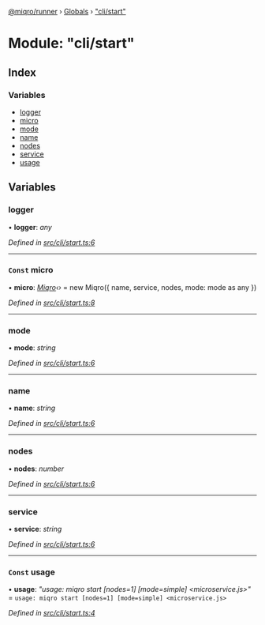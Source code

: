 [@miqro/runner](../README.md) › [Globals](../globals.md) › ["cli/start"](_cli_start_.md)

# Module: "cli/start"

## Index

### Variables

* [logger](_cli_start_.md#logger)
* [micro](_cli_start_.md#const-micro)
* [mode](_cli_start_.md#mode)
* [name](_cli_start_.md#name)
* [nodes](_cli_start_.md#nodes)
* [service](_cli_start_.md#service)
* [usage](_cli_start_.md#const-usage)

## Variables

###  logger

• **logger**: *any*

*Defined in [src/cli/start.ts:6](https://github.com/claukers/miqro-runner/blob/c5aed02/src/cli/start.ts#L6)*

___

### `Const` micro

• **micro**: *[Miqro](../classes/_miqro_.miqro.md)‹›* = new Miqro({
  name,
  service,
  nodes,
  mode: mode as any
})

*Defined in [src/cli/start.ts:8](https://github.com/claukers/miqro-runner/blob/c5aed02/src/cli/start.ts#L8)*

___

###  mode

• **mode**: *string*

*Defined in [src/cli/start.ts:6](https://github.com/claukers/miqro-runner/blob/c5aed02/src/cli/start.ts#L6)*

___

###  name

• **name**: *string*

*Defined in [src/cli/start.ts:6](https://github.com/claukers/miqro-runner/blob/c5aed02/src/cli/start.ts#L6)*

___

###  nodes

• **nodes**: *number*

*Defined in [src/cli/start.ts:6](https://github.com/claukers/miqro-runner/blob/c5aed02/src/cli/start.ts#L6)*

___

###  service

• **service**: *string*

*Defined in [src/cli/start.ts:6](https://github.com/claukers/miqro-runner/blob/c5aed02/src/cli/start.ts#L6)*

___

### `Const` usage

• **usage**: *"usage: miqro start [nodes=1] [mode=simple] <microservice.js>"* = `usage: miqro start [nodes=1] [mode=simple] <microservice.js>`

*Defined in [src/cli/start.ts:4](https://github.com/claukers/miqro-runner/blob/c5aed02/src/cli/start.ts#L4)*
